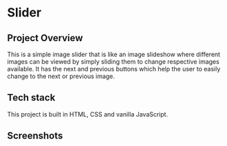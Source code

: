 # Slider

## Project Overview
This is a simple image slider that is like an image slideshow where different images can be viewed by simply sliding them to change respective images available. It has the next and previous buttons which help the user to easily change to the next or previous image.

## Tech stack
This project is built in HTML, CSS and vanilla JavaScript. 
## Screenshots 